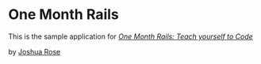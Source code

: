 # One Month Rails

This is the sample application for
[*One Month Rails: Teach yourself to Code*](http://onemonthrails.com)

by [Joshua Rose](http://www.pitbullprogrammer.com)